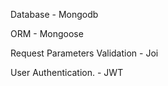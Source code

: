 Database - Mongodb

ORM - Mongoose

Request Parameters Validation - Joi

User Authentication. - JWT
